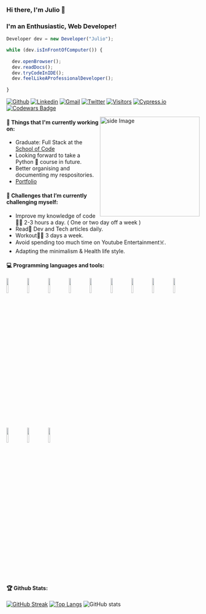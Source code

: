 ### Hi there, I'm Julio 👋
### I'm an Enthusiastic, Web Developer!
```javascript
Developer dev = new Developer("Julio");

while (dev.isInFrontOfComputer()) {
  
  dev.openBrowser();
  dev.readDocs();
  dev.tryCodeInIDE();
  dev.feelLikeAProfessionalDeveloper();
  
}
```
[![Github](https://img.shields.io/github/followers/lakorthus?label=Github&style=social)](https://github.com/lakorthus)
[![Linkedin](https://img.shields.io/badge/-LinkedIn-blue?style=flat&logo=Linkedin&logoColor=white)](https://www.linkedin.com/in/jv-frontend-developer/)
[![Gmail](https://img.shields.io/badge/-Gmail-c14438?style=flat&logo=Gmail&logoColor=white)](mailto:lakorthus@gmail.com)
[![Twitter](https://img.shields.io/twitter/follow/lakorthus?label=Twitter&style=social)](https://twitter.com/lakorthus/)
[![Visitors](https://visitor-badge.laobi.icu/badge?page_id=lakorthus.lakorthus)](https://github.com/lakorthus/)
[![Cypress.io](https://img.shields.io/badge/tested%20with-Cypress-04C38E.svg)](https://www.cypress.io/)
<a target="_blank" href="https://www.codewars.com/users/Lakorthus"><img src="https://www.codewars.com/users/Lakorthus/badges/micro" alt="Codewars Badge" /></a>
<!-- gif Image -->
<img src="https://media.giphy.com/media/M9gbBd9nbDrOTu1Mqx/giphy.gif" alt="side Image" align="right" width="260" height="auto" />

#### 💼  Things that I'm currently working on: 
* Graduate: Full Stack at the [School of Code]("https://www.schoolofcode.co.uk/")
* Looking forward to take a Python 🐍 course in future.
* Better organising and documenting my respositories.
* [Portfolio](https://next-portfolio-khaki-nine.vercel.app/)
#### 🌱 Challenges that I’m currently challenging myself:
* Improve my knowledge of code:man_technologist: 2-3 hours a day. ( One or two day off a week ) 
* Read:newspaper: Dev and Tech articles daily.
* Workout:weight_lifting_man: 3 days a week. 
* Avoid spending too much time on Youtube Entertainment:skull_and_crossbones:.
* Adapting the minimalism & Health life style.

#### :computer: Programming languages and tools: 
<p>
  <code><img width="10%" src="https://www.vectorlogo.zone/logos/mysql/mysql-ar21.svg"></code>
  <code><img width="10%" src="https://www.vectorlogo.zone/logos/mongodb/mongodb-ar21.svg"></code>
  <code><img width="10%" src="https://www.vectorlogo.zone/logos/git-scm/git-scm-ar21.svg"></code>
  <code><img width="10%" src="https://www.vectorlogo.zone/logos/reactjs/reactjs-ar21.svg"></code>
  <code><img width="10%" src="https://www.vectorlogo.zone/logos/angular/angular-ar21.svg"></code>
  <code><img width="10%" src="https://www.vectorlogo.zone/logos/sass-lang/sass-lang-ar21.svg"></code>
  <code><img width="10%" src="https://www.vectorlogo.zone/logos/docker/docker-ar21.svg"></code>
  <code><img width="10%" src="https://www.vectorlogo.zone/logos/nodejs/nodejs-ar21.svg"></code>
  <code><img width="10%" src="https://www.vectorlogo.zone/logos/getbootstrap/getbootstrap-ar21.svg"></code>
  <code><img width="10%" src="https://www.vectorlogo.zone/logos/w3_html5/w3_html5-ar21.svg"></code>
  <code><img width="10%" src="https://www.vectorlogo.zone/logos/netlifyapp_watercss/netlifyapp_watercss-official.svg"></code>
  <code><img width="10%" src="https://www.vectorlogo.zone/logos/javascript/javascript-ar21.svg"></code>
</p>

#### 🏆 Github Stats:

[![GitHub Streak](http://github-readme-streak-stats.herokuapp.com?user=Lakorthus&theme=dracula&hide_border=true)](https://git.io/streak-stats)
[![Top Langs](https://github-readme-stats.vercel.app/api/top-langs/?username=Lakorthus&layout=compact&theme=dracula&hide_border=true)](https://github.com/anuraghazra/github-readme-stats)
![GitHub stats](https://github-readme-stats.vercel.app/api?username=Lakorthus&show_icons=true&theme=dracula&hide_border=true)


